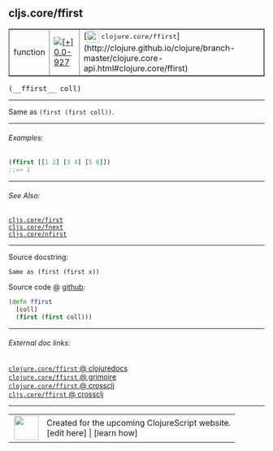 ## cljs.core/ffirst



 <table border="1">
<tr>
<td>function</td>
<td><a href="https://github.com/cljsinfo/cljs-api-docs/tree/0.0-927"><img valign="middle" alt="[+] 0.0-927" title="Added in 0.0-927" src="https://img.shields.io/badge/+-0.0--927-lightgrey.svg"></a> </td>
<td>
[<img height="24px" valign="middle" src="http://i.imgur.com/1GjPKvB.png"> <samp>clojure.core/ffirst</samp>](http://clojure.github.io/clojure/branch-master/clojure.core-api.html#clojure.core/ffirst)
</td>
</tr>
</table>


 <samp>
(__ffirst__ coll)<br>
</samp>

---

Same as `(first (first coll))`.



---

###### Examples:

```clj
(ffirst [[1 2] [3 4] [5 6]])
;;=> 1
```



---

###### See Also:

[`cljs.core/first`](../cljs.core/first.md)<br>
[`cljs.core/fnext`](../cljs.core/fnext.md)<br>
[`cljs.core/nfirst`](../cljs.core/nfirst.md)<br>

---


Source docstring:

```
Same as (first (first x))
```


Source code @ [github](https://github.com/clojure/clojurescript/blob/r2030/src/cljs/cljs/core.cljs#L778-L781):

```clj
(defn ffirst
  [coll]
  (first (first coll)))
```

<!--
Repo - tag - source tree - lines:

 <pre>
clojurescript @ r2030
└── src
    └── cljs
        └── cljs
            └── <ins>[core.cljs:778-781](https://github.com/clojure/clojurescript/blob/r2030/src/cljs/cljs/core.cljs#L778-L781)</ins>
</pre>

-->

---



###### External doc links:

[`clojure.core/ffirst` @ clojuredocs](http://clojuredocs.org/clojure.core/ffirst)<br>
[`clojure.core/ffirst` @ grimoire](http://conj.io/store/v1/org.clojure/clojure/1.7.0-beta3/clj/clojure.core/ffirst/)<br>
[`clojure.core/ffirst` @ crossclj](http://crossclj.info/fun/clojure.core/ffirst.html)<br>
[`cljs.core/ffirst` @ crossclj](http://crossclj.info/fun/cljs.core.cljs/ffirst.html)<br>

---

 <table>
<tr><td>
<img valign="middle" align="right" width="48px" src="http://i.imgur.com/Hi20huC.png">
</td><td>
Created for the upcoming ClojureScript website.<br>
[edit here] | [learn how]
</td></tr></table>

[edit here]:https://github.com/cljsinfo/cljs-api-docs/blob/master/cljsdoc/cljs.core/ffirst.cljsdoc
[learn how]:https://github.com/cljsinfo/cljs-api-docs/wiki/cljsdoc-files

<!--

This information was too distracting to show to readers, but I'll leave it
commented here since it is helpful to:

- pretty-print the data used to generate this document
- and show how to retrieve that data



The API data for this symbol:

```clj
{:description "Same as `(first (first coll))`.",
 :ns "cljs.core",
 :name "ffirst",
 :signature ["[coll]"],
 :history [["+" "0.0-927"]],
 :type "function",
 :related ["cljs.core/first" "cljs.core/fnext" "cljs.core/nfirst"],
 :full-name-encode "cljs.core/ffirst",
 :source {:code "(defn ffirst\n  [coll]\n  (first (first coll)))",
          :title "Source code",
          :repo "clojurescript",
          :tag "r2030",
          :filename "src/cljs/cljs/core.cljs",
          :lines [778 781]},
 :examples [{:id "575ba2",
             :content "```clj\n(ffirst [[1 2] [3 4] [5 6]])\n;;=> 1\n```"}],
 :full-name "cljs.core/ffirst",
 :clj-symbol "clojure.core/ffirst",
 :docstring "Same as (first (first x))"}

```

Retrieve the API data for this symbol:

```clj
;; from Clojure REPL
(require '[clojure.edn :as edn])
(-> (slurp "https://raw.githubusercontent.com/cljsinfo/cljs-api-docs/catalog/cljs-api.edn")
    (edn/read-string)
    (get-in [:symbols "cljs.core/ffirst"]))
```

-->

